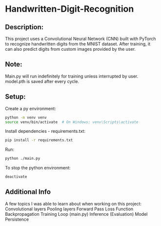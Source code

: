 # Handwritten-Digit-Recognition
## Description:
This project uses a Convolutional Neural Network (CNN) built with PyTorch to recognize handwritten digits from the MNIST dataset. After training, it can also predict digits from custom images provided by the user.

## Note:
Main.py will run indefinitely for training unless interrupted by user. model.pth is saved after every cycle.

## Setup:
Create a py environment:
```bash
python -m venv venv
source venv/bin/activate  # On Windows: venv\Scripts\activate
```

Install dependencies - requirements.txt: 
```bash
pip install -r requirements.txt
```

Run:
```bash
python ./main.py
```

To stop the python environment:
```bash
deactivate
```

## Additional Info
A few topics I was able to learn about when working on this project:
Convolutional layers
Pooling layers
Forward Pass
Loss Function
Backpropagation
Training Loop (main.py)
Inference (Evaluation)
Model Persistence